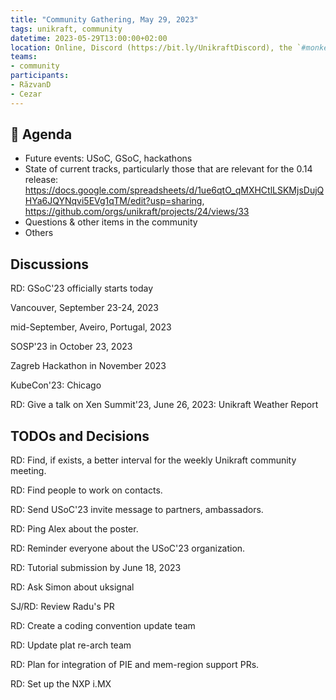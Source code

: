 ```yaml
---
title: "Community Gathering, May 29, 2023"
tags: unikraft, community
datetime: 2023-05-29T13:00:00+02:00
location: Online, Discord (https://bit.ly/UnikraftDiscord), the `#monkey-business` voice channel
teams:
- community
participants:
- RăzvanD
- Cezar
---
```


## :dart: Agenda

* Future events: USoC, GSoC, hackathons
* State of current tracks, particularly those that are relevant for the 0.14 release: https://docs.google.com/spreadsheets/d/1ue6qtO_qMXHCtlLSKMjsDujQHYa6JQYNqvi5EVg1qTM/edit?usp=sharing, https://github.com/orgs/unikraft/projects/24/views/33
* Questions & other items in the community
* Others

## Discussions

RD: GSoC'23 officially starts today

Vancouver, September 23-24, 2023

mid-September, Aveiro, Portugal, 2023

SOSP'23 in October 23, 2023

Zagreb Hackathon in November 2023

KubeCon'23: Chicago

RD: Give a talk on Xen Summit'23, June 26, 2023: Unikraft Weather Report

## TODOs and Decisions

RD: Find, if exists, a better interval for the weekly Unikraft community meeting.

RD: Find people to work on contacts.

RD: Send USoC'23 invite message to partners, ambassadors.

RD: Ping Alex about the poster.

RD: Reminder everyone about the USoC'23 organization.

RD: Tutorial submission by June 18, 2023

RD: Ask Simon about uksignal

SJ/RD: Review Radu's PR

RD: Create a coding convention update team

RD: Update plat re-arch team

RD: Plan for integration of PIE and mem-region support PRs.

RD: Set up the NXP i.MX
